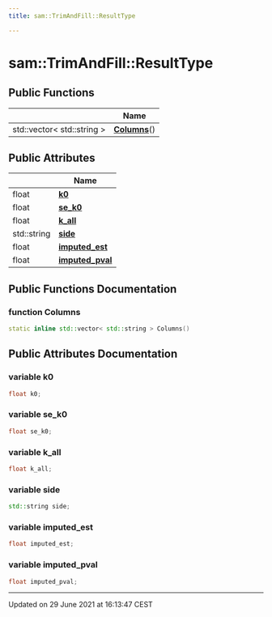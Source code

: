 ```yaml
---
title: sam::TrimAndFill::ResultType

---
```


# sam::TrimAndFill::ResultType



## Public Functions

|                | Name           |
| -------------- | -------------- |
| std::vector< std::string > | **[Columns](/doxygen/Classes/structsam_1_1_trim_and_fill_1_1_result_type/#function-columns)**() |

## Public Attributes

|                | Name           |
| -------------- | -------------- |
| float | **[k0](/doxygen/Classes/structsam_1_1_trim_and_fill_1_1_result_type/#variable-k0)**  |
| float | **[se_k0](/doxygen/Classes/structsam_1_1_trim_and_fill_1_1_result_type/#variable-se_k0)**  |
| float | **[k_all](/doxygen/Classes/structsam_1_1_trim_and_fill_1_1_result_type/#variable-k_all)**  |
| std::string | **[side](/doxygen/Classes/structsam_1_1_trim_and_fill_1_1_result_type/#variable-side)**  |
| float | **[imputed_est](/doxygen/Classes/structsam_1_1_trim_and_fill_1_1_result_type/#variable-imputed_est)**  |
| float | **[imputed_pval](/doxygen/Classes/structsam_1_1_trim_and_fill_1_1_result_type/#variable-imputed_pval)**  |

## Public Functions Documentation

### function Columns

```cpp
static inline std::vector< std::string > Columns()
```


## Public Attributes Documentation

### variable k0

```cpp
float k0;
```


### variable se_k0

```cpp
float se_k0;
```


### variable k_all

```cpp
float k_all;
```


### variable side

```cpp
std::string side;
```


### variable imputed_est

```cpp
float imputed_est;
```


### variable imputed_pval

```cpp
float imputed_pval;
```


-------------------------------

Updated on 29 June 2021 at 16:13:47 CEST